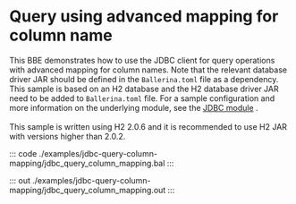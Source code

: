 # Query using advanced mapping for column name

This BBE demonstrates how to use the JDBC client for query operations with advanced mapping for column names.
Note that the relevant database driver JAR should be defined in the `Ballerina.toml` file as a dependency.
This sample is based on an H2 database and the H2 database driver JAR need to be added to `Ballerina.toml` file.
For a sample configuration and more information on the underlying module, see the [JDBC module](https://docs.central.ballerina.io/ballerinax/java.jdbc/latest/) .<br><br>
This sample is written using H2 2.0.6 and it is recommended to use H2 JAR with versions higher than 2.0.2.

::: code ./examples/jdbc-query-column-mapping/jdbc_query_column_mapping.bal :::

::: out ./examples/jdbc-query-column-mapping/jdbc_query_column_mapping.out :::